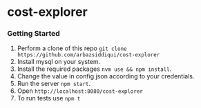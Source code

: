 # cost-explorer

### Getting Started

1. Perform a clone of this repo `git clone https://github.com/arbazsiddiqui/cost-explorer`
2. Install mysql on your system.
3. Install the required packages `nvm use && npm install`.
4. Change the value in config.json according to your credentials.
5. Run the server `npm start`.
6. Open `http://localhost:8080/cost-explorer`
7. To run tests use `npm t`